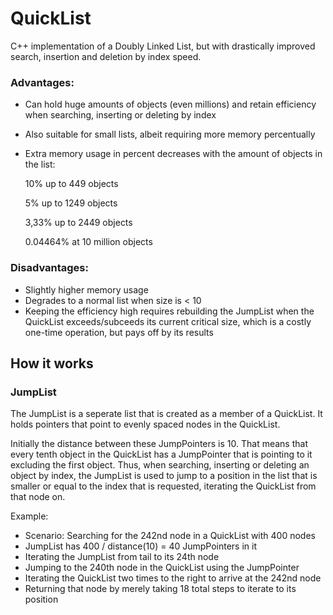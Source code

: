 # QuickList
C++ implementation of a Doubly Linked List, but with drastically improved search, insertion and deletion by index speed.

### Advantages:
- Can hold huge amounts of objects (even millions) and retain efficiency when searching, inserting or deleting by index
- Also suitable for small lists, albeit requiring more memory percentually
- Extra memory usage in percent decreases with the amount of objects in the list: 

  10% up to 449 objects
  
  5% up to 1249 objects
  
  3,33% up to 2449 objects
  
  0.04464% at 10 million objects

### Disadvantages:
- Slightly higher memory usage
- Degrades to a normal list when size is < 10
- Keeping the efficiency high requires rebuilding the JumpList when the QuickList exceeds/subceeds its current critical size, which is a costly one-time operation, but pays off by its results

## How it works
### JumpList
The JumpList is a seperate list that is created as a member of a QuickList.
It holds pointers that point to evenly spaced nodes in the QuickList.

Initially the distance between these JumpPointers is 10. That means that every tenth object in the QuickList has a JumpPointer that is pointing to it excluding the first object.
Thus, when searching, inserting or deleting an object by index, the JumpList is used to jump to a position in the list that is smaller or equal to the index that is requested, iterating the QuickList from that node on.

Example:
- Scenario: Searching for the 242nd node in a QuickList with 400 nodes
- JumpList has 400 / distance(10) = 40 JumpPointers in it
- Iterating the JumpList from tail to its 24th node
- Jumping to the 240th node in the QuickList using the JumpPointer
- Iterating the QuickList two times to the right to arrive at the 242nd node
- Returning that node by merely taking 18 total steps to iterate to its position

